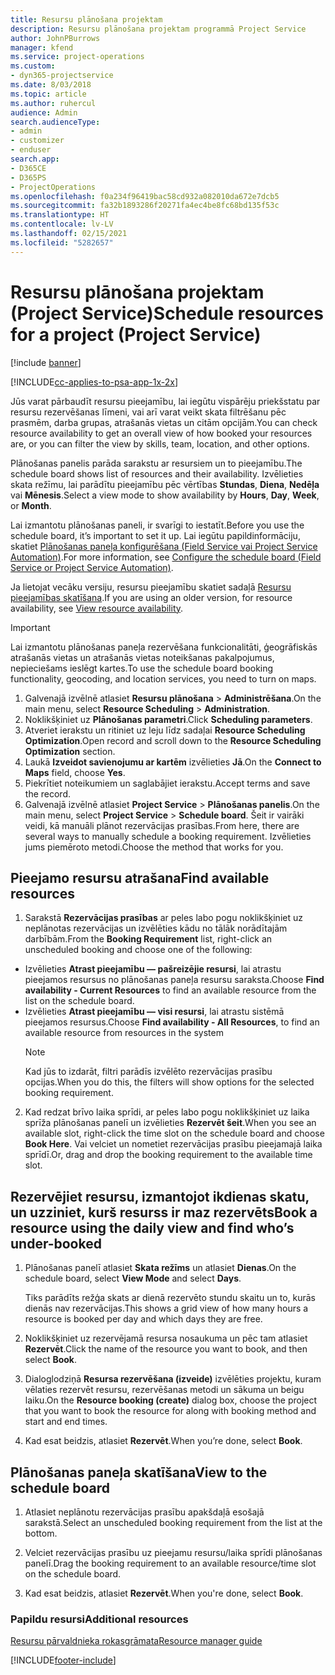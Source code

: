 ```yaml
---
title: Resursu plānošana projektam
description: Resursu plānošana projektam programmā Project Service
author: JohnPBurrows
manager: kfend
ms.service: project-operations
ms.custom:
- dyn365-projectservice
ms.date: 8/03/2018
ms.topic: article
ms.author: ruhercul
audience: Admin
search.audienceType:
- admin
- customizer
- enduser
search.app:
- D365CE
- D365PS
- ProjectOperations
ms.openlocfilehash: f0a234f96419bac58cd932a082010da672e7dcb5
ms.sourcegitcommit: fa32b1893286f20271fa4ec4be8fc68bd135f53c
ms.translationtype: HT
ms.contentlocale: lv-LV
ms.lasthandoff: 02/15/2021
ms.locfileid: "5282657"
---
```

# <a name="schedule-resources-for-a-project-project-service"></a><span data-ttu-id="f89f8-103">Resursu plānošana projektam (Project Service)</span><span class="sxs-lookup"><span data-stu-id="f89f8-103">Schedule resources for a project (Project Service)</span></span>

[!include [banner](../includes/psa-now-project-operations.md)]

[!INCLUDE[cc-applies-to-psa-app-1x-2x](../includes/cc-applies-to-psa-app-1x-2x.md)]

<span data-ttu-id="f89f8-104">Jūs varat pārbaudīt resursu pieejamību, lai iegūtu vispārēju priekšstatu par resursu rezervēšanas līmeni, vai arī varat veikt skata filtrēšanu pēc prasmēm, darba grupas, atrašanās vietas un citām opcijām.</span><span class="sxs-lookup"><span data-stu-id="f89f8-104">You can check resource availability to get an overall view of how booked your resources are, or you can filter the view by skills, team, location, and other options.</span></span>  
  
<span data-ttu-id="f89f8-105">Plānošanas panelis parāda sarakstu ar resursiem un to pieejamību.</span><span class="sxs-lookup"><span data-stu-id="f89f8-105">The schedule board shows list of resources and their availability.</span></span> <span data-ttu-id="f89f8-106">Izvēlieties skata režīmu, lai parādītu pieejamību pēc vērtības **Stundas**, **Diena**, **Nedēļa** vai **Mēnesis**.</span><span class="sxs-lookup"><span data-stu-id="f89f8-106">Select a view mode to show availability by **Hours**, **Day**, **Week**, or **Month**.</span></span>  
  
<span data-ttu-id="f89f8-107">Lai izmantotu plānošanas paneli, ir svarīgi to iestatīt.</span><span class="sxs-lookup"><span data-stu-id="f89f8-107">Before you use the schedule board, it’s important to set it up.</span></span> <span data-ttu-id="f89f8-108">Lai iegūtu papildinformāciju, skatiet [Plānošanas paneļa konfigurēšana (Field Service vai Project Service Automation)](https://docs.microsoft.com/dynamics365/field-service/configure-schedule-board).</span><span class="sxs-lookup"><span data-stu-id="f89f8-108">For more information, see [Configure the schedule board (Field Service or Project Service Automation)](https://docs.microsoft.com/dynamics365/field-service/configure-schedule-board).</span></span>
  
<span data-ttu-id="f89f8-109">Ja lietojat vecāku versiju, resursu pieejamību skatiet sadaļā [Resursu pieejamības skatīšana](../psa/view-resource-availability.md).</span><span class="sxs-lookup"><span data-stu-id="f89f8-109">If you are using an older version, for resource availability, see [View resource availability](../psa/view-resource-availability.md).</span></span>  

> [!IMPORTANT]
>  <span data-ttu-id="f89f8-110">Lai izmantotu plānošanas paneļa rezervēšana funkcionalitāti, ģeogrāfiskās atrašanās vietas un atrašanās vietas noteikšanas pakalpojumus, nepieciešams ieslēgt kartes.</span><span class="sxs-lookup"><span data-stu-id="f89f8-110">To use the schedule board booking functionality, geocoding, and location services, you need to turn on maps.</span></span>  
> 
> 1. <span data-ttu-id="f89f8-111">Galvenajā izvēlnē atlasiet **Resursu plānošana** > **Administrēšana**.</span><span class="sxs-lookup"><span data-stu-id="f89f8-111">On the main menu, select **Resource Scheduling** > **Administration**.</span></span>  
> 2. <span data-ttu-id="f89f8-112">Noklikšķiniet uz **Plānošanas parametri**.</span><span class="sxs-lookup"><span data-stu-id="f89f8-112">Click **Scheduling parameters**.</span></span>  
> 3. <span data-ttu-id="f89f8-113">Atveriet ierakstu un ritiniet uz leju līdz sadaļai **Resource Scheduling Optimization**.</span><span class="sxs-lookup"><span data-stu-id="f89f8-113">Open record and scroll down to the **Resource Scheduling Optimization** section.</span></span>  
> 4. <span data-ttu-id="f89f8-114">Laukā **Izveidot savienojumu ar kartēm** izvēlieties **Jā**.</span><span class="sxs-lookup"><span data-stu-id="f89f8-114">On the **Connect to Maps** field, choose **Yes**.</span></span>  
> 5. <span data-ttu-id="f89f8-115">Piekrītiet noteikumiem un saglabājiet ierakstu.</span><span class="sxs-lookup"><span data-stu-id="f89f8-115">Accept terms and save the record.</span></span>  
> 6. <span data-ttu-id="f89f8-116">Galvenajā izvēlnē atlasiet **Project Service** > **Plānošanas panelis**.</span><span class="sxs-lookup"><span data-stu-id="f89f8-116">On the main menu, select **Project Service** > **Schedule board**.</span></span> <span data-ttu-id="f89f8-117">Šeit ir vairāki veidi, kā manuāli plānot rezervācijas prasības.</span><span class="sxs-lookup"><span data-stu-id="f89f8-117">From here, there are several ways to manually schedule a booking requirement.</span></span> <span data-ttu-id="f89f8-118">Izvēlieties jums piemēroto metodi.</span><span class="sxs-lookup"><span data-stu-id="f89f8-118">Choose the method that works for you.</span></span>
  
## <a name="find-available-resources"></a><span data-ttu-id="f89f8-119">Pieejamo resursu atrašana</span><span class="sxs-lookup"><span data-stu-id="f89f8-119">Find available resources</span></span>

1.  <span data-ttu-id="f89f8-120">Sarakstā **Rezervācijas prasības** ar peles labo pogu noklikšķiniet uz neplānotas rezervācijas un izvēlēties kādu no tālāk norādītajām darbībām.</span><span class="sxs-lookup"><span data-stu-id="f89f8-120">From the **Booking Requirement** list, right-click an unscheduled booking and choose one of the following:</span></span>  
  
- <span data-ttu-id="f89f8-121">Izvēlieties **Atrast pieejamību — pašreizējie resursi**, lai atrastu pieejamos resursus no plānošanas paneļa resursu saraksta.</span><span class="sxs-lookup"><span data-stu-id="f89f8-121">Choose **Find availability - Current Resources** to find an available resource from the list on the schedule board.</span></span>  
- <span data-ttu-id="f89f8-122">Izvēlieties **Atrast pieejamību — visi resursi**, lai atrastu sistēmā pieejamos resursus.</span><span class="sxs-lookup"><span data-stu-id="f89f8-122">Choose **Find availability - All Resources**, to find an available resource from resources in the system</span></span>  
   > [!NOTE]
   >  <span data-ttu-id="f89f8-123">Kad jūs to izdarāt, filtri parādīs izvēlēto rezervācijas prasību opcijas.</span><span class="sxs-lookup"><span data-stu-id="f89f8-123">When you do this, the filters will show options for the selected booking requirement.</span></span>  
  
2. <span data-ttu-id="f89f8-124">Kad redzat brīvo laika sprīdi, ar peles labo pogu noklikšķiniet uz laika sprīža plānošanas panelī un izvēlieties **Rezervēt šeit**.</span><span class="sxs-lookup"><span data-stu-id="f89f8-124">When you see an available slot, right-click the time slot on the schedule board and choose **Book Here**.</span></span> <span data-ttu-id="f89f8-125">Vai velciet un nometiet rezervācijas prasību pieejamajā laika sprīdī.</span><span class="sxs-lookup"><span data-stu-id="f89f8-125">Or, drag and drop the booking requirement to the available time slot.</span></span>  
  

## <a name="book-a-resource-using-the-daily-view-and-find-whos-under-booked"></a><span data-ttu-id="f89f8-126">Rezervējiet resursu, izmantojot ikdienas skatu, un uzziniet, kurš resurss ir maz rezervēts</span><span class="sxs-lookup"><span data-stu-id="f89f8-126">Book a resource using the daily view and find who’s under-booked</span></span>
  
1.  <span data-ttu-id="f89f8-127">Plānošanas panelī atlasiet **Skata režīms** un atlasiet **Dienas**.</span><span class="sxs-lookup"><span data-stu-id="f89f8-127">On the schedule board, select **View Mode** and select **Days**.</span></span>  
  
    <span data-ttu-id="f89f8-128">Tiks parādīts režģa skats ar dienā rezervēto stundu skaitu un to, kurās dienās nav rezervācijas.</span><span class="sxs-lookup"><span data-stu-id="f89f8-128">This shows a grid view of how many hours a resource is booked per day and which days they are free.</span></span>  
  
2.  <span data-ttu-id="f89f8-129">Noklikšķiniet uz rezervējamā resursa nosaukuma un pēc tam atlasiet **Rezervēt**.</span><span class="sxs-lookup"><span data-stu-id="f89f8-129">Click the name of the resource you want to book, and then select **Book**.</span></span>  
  
3.  <span data-ttu-id="f89f8-130">Dialoglodziņā **Resursa rezervēšana (izveide)** izvēlēties projektu, kuram vēlaties rezervēt resursu, rezervēšanas metodi un sākuma un beigu laiku.</span><span class="sxs-lookup"><span data-stu-id="f89f8-130">On the **Resource booking (create)** dialog box, choose the project that you want to book the resource for along with booking method and start and end times.</span></span>  
  
4.  <span data-ttu-id="f89f8-131">Kad esat beidzis, atlasiet **Rezervēt**.</span><span class="sxs-lookup"><span data-stu-id="f89f8-131">When you’re done, select **Book**.</span></span>  
  
## <a name="view-to-the-schedule-board"></a><span data-ttu-id="f89f8-132">Plānošanas paneļa skatīšana</span><span class="sxs-lookup"><span data-stu-id="f89f8-132">View to the schedule board</span></span>
  
1.  <span data-ttu-id="f89f8-133">Atlasiet neplānotu rezervācijas prasību apakšdaļā esošajā sarakstā.</span><span class="sxs-lookup"><span data-stu-id="f89f8-133">Select an unscheduled booking requirement from the list at the bottom.</span></span>  
  
2.  <span data-ttu-id="f89f8-134">Velciet rezervācijas prasību uz pieejamu resursu/laika sprīdi plānošanas panelī.</span><span class="sxs-lookup"><span data-stu-id="f89f8-134">Drag the booking requirement to an available resource/time slot on the schedule board.</span></span>  
  
3.  <span data-ttu-id="f89f8-135">Kad esat beidzis, atlasiet **Rezervēt**.</span><span class="sxs-lookup"><span data-stu-id="f89f8-135">When you're done, select **Book**.</span></span>  
  
### <a name="additional-resources"></a><span data-ttu-id="f89f8-136">Papildu resursi</span><span class="sxs-lookup"><span data-stu-id="f89f8-136">Additional resources</span></span>  
 [<span data-ttu-id="f89f8-137">Resursu pārvaldnieka rokasgrāmata</span><span class="sxs-lookup"><span data-stu-id="f89f8-137">Resource manager guide</span></span>](../psa/resource-manager-guide.md)


[!INCLUDE[footer-include](../includes/footer-banner.md)]